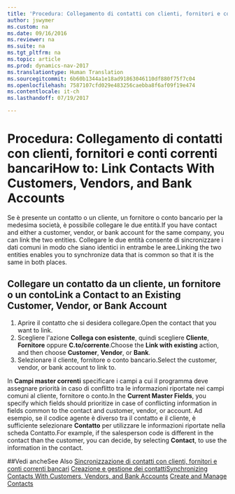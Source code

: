 ```yaml
---
title: 'Procedura: Collegamento di contatti con clienti, fornitori e conti correnti bancari'
author: jswymer
ms.custom: na
ms.date: 09/16/2016
ms.reviewer: na
ms.suite: na
ms.tgt_pltfrm: na
ms.topic: article
ms.prod: dynamics-nav-2017
ms.translationtype: Human Translation
ms.sourcegitcommit: 6b60b1344a1e18ad91863046110df880f75f7c04
ms.openlocfilehash: 7587107cfd029e483256caebba8f6af09f19e474
ms.contentlocale: it-ch
ms.lasthandoff: 07/19/2017

---
```

# <a name="how-to-link-contacts-with-customers-vendors-and-bank-accounts"></a><span data-ttu-id="ca189-102">Procedura: Collegamento di contatti con clienti, fornitori e conti correnti bancari</span><span class="sxs-lookup"><span data-stu-id="ca189-102">How to: Link Contacts With Customers, Vendors, and Bank Accounts</span></span>
<span data-ttu-id="ca189-103">Se è presente un contatto o un cliente, un fornitore o conto bancario per la medesima società, è possibile collegare le due entità.</span><span class="sxs-lookup"><span data-stu-id="ca189-103">If you have contact and either a customer, vendor, or bank account for the same company, you can link the two entities.</span></span> <span data-ttu-id="ca189-104">Collegare le due entità consente di sincronizzare i dati comuni in modo che siano identici in entrambe le aree.</span><span class="sxs-lookup"><span data-stu-id="ca189-104">Linking the two entities enables you to synchronize data that is common so that it is the same in both places.</span></span>

## <a name="link-a-contact-to-an-existing-customer-vendor-or-bank-account"></a><span data-ttu-id="ca189-105">Collegare un contatto da un cliente, un fornitore o un conto</span><span class="sxs-lookup"><span data-stu-id="ca189-105">Link a Contact to an Existing Customer, Vendor, or Bank Account</span></span>
1. <span data-ttu-id="ca189-106">Aprire il contatto che si desidera collegare.</span><span class="sxs-lookup"><span data-stu-id="ca189-106">Open the contact that you want to link.</span></span>
2. <span data-ttu-id="ca189-107">Scegliere l'azione **Collega con esistente**, quindi scegliere **Cliente**, **Fornitore** oppure **C.to/corrente**.</span><span class="sxs-lookup"><span data-stu-id="ca189-107">Choose the **Link with existing** action, and then choose **Customer**, **Vendor**, or **Bank**.</span></span>
3. <span data-ttu-id="ca189-108">Selezionare il cliente, fornitore o conto bancario.</span><span class="sxs-lookup"><span data-stu-id="ca189-108">Select the customer, vendor, or bank account to link to.</span></span>

 <span data-ttu-id="ca189-109">In **Campi master correnti** specificare i campi a cui il programma deve assegnare priorità in caso di conflitto tra le informazioni riportate nei campi comuni al cliente, fornitore o conto.</span><span class="sxs-lookup"><span data-stu-id="ca189-109">In the **Current Master Fields**, you specify which fields should prioritize in case of conflicting information in fields common to the contact and customer, vendor, or account.</span></span> <span data-ttu-id="ca189-110">Ad esempio, se il codice agente è diverso tra il contatto e il cliente, è sufficiente selezionare **Contatto** per utilizzare le informazioni riportate nella scheda Contatto.</span><span class="sxs-lookup"><span data-stu-id="ca189-110">For example, if the salesperson code is different in the contact than the customer, you can decide, by selecting **Contact**, to use the information in the contact.</span></span>


##<a name="see-also"></a><span data-ttu-id="ca189-111">Vedi anche</span><span class="sxs-lookup"><span data-stu-id="ca189-111">See Also</span></span>
<span data-ttu-id="ca189-112">[Sincronizzazione di contatti con clienti, fornitori e conti correnti bancari](marketing-synchronize-contacts-customers-vendors-bank-accounts.md)
[Creazione e gestione dei contatti](marketing-contacts.md)</span><span class="sxs-lookup"><span data-stu-id="ca189-112">[Synchronizing Contacts With Customers, Vendors, and Bank Accounts](marketing-synchronize-contacts-customers-vendors-bank-accounts.md)
[Create and Manage Contacts](marketing-contacts.md)</span></span>  

